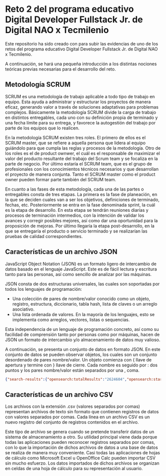 # Reto 2 del programa educativo Digital Developer Fullstack Jr. de Digital NAO x Tecmilenio

Este repositorio ha sido creado con para subir las evidencias de uno de los retos del programa educativo Digital Developer Fullstack Jr. de Digital NAO x Tecmilenio.

A continuación, se hará una pequeña introducción a los distintas nociones teóricas previas necesarias para el desarrollo del reto.

## Metodología SCRUM

SCRUM es una  metodología de trabajo aplicable a todo tipo de trabajo en equipo. Esta ayuda a administrar y estructurar los proyectos de manera eficaz, generando valor a través de soluciones adaptativas para problemas complejos. Básicamente la metodología SCRUM divide la carga de trabajo en distintos entregables, cada uno con su definición propia de terminado y una fecha límite para su entrega, y favorece la autogestión del trabajo por parte de los equipos que lo realicen.

En la metodología SCRUM existen tres roles. El primero de ellos es el SCRUM master, que se refiere a aquella persona que lidera al equipo guiándolo para que cumpla las reglas y procesos de la metodología. Otro de los roles es el de product ownwer, el cuál es el responsable de maximizar el valor del producto resultante del trabajo del Scrum team y se focaliza en la parte de negocio. Por último estaría el SCRUM team, que es el grupo de profesionales con los conocimientos técnicos necesarios y que desarrollan el proyecto de manera conjunta. Tanto el SCRUM master como el product owner pueden formar parte también del SCRUM team.

En cuanto a las fases de esta metodología, cada una de las partes o entregables consta de tres etapas. La primera es la fase de planeación, en la que se deciden cuales van a ser los objetivos, definiciones de terminado, fechas, etc. Posteriormente se entra en la fase denominada sprint, la cuál es la etapa de desarrollo. En esta etapa se tendrán reuniones diarías y procesos de terminación intermedios, con la intención de validar los avances y corregir posibles mejores, así como dar una oportunidad para la proposición de mejoras. Por último llegaría la etapa post-desarrollo, en la que se entregaría el producto o servicio terminado y se realizarían las pruebas de calidad correspondientes.

## Características de un archivo JSON

JavaScript Object Notation (JSON)  es un formato ligero de intercambio de datos basado en el lenguaje JavaScript. Este es de fácil lectura y escritura tanto para las personas, así como sencillo de analizar por las máquinas.

JSON consta de dos estructuras universales, las cuales son soportadas por todos los lenguajes de programación:
- Una colección de pares de nombre/valor conocido como un objeto, registro, estructura, diccionario, tabla hash, lista de claves o un arreglo asociativo.
- Una lista ordenada de valores. En la mayoría de los lenguajes, esto se implementa como arreglos, vectores, listas o sequencias.

Esta independencia de un lenguaje de programación concreto, así como su facilidad de comprensión tanto por personas como por máquinas, hacen de JSON un formato de intercambio y/o almacenamiento de datos muy valioso.

A continuación, se presenta un conjunto de datos en formato JSON. En este conjunto de datos se pueden observar objetos, los cuales son un conjunto desordenado de pares nombre/valor. Un objeto comienza con { llave de apertura y termine con } llave de cierre. Cada nombre es seguido por : dos puntos y los pares nombre/valor están separados por una , coma.

```json
{"search-results":{"opensearch:totalResults":"2624604","opensearch:startIndex":"5","opensearch:itemsPerPage":"5","opensearch:Query":{"@role": "request", "@searchTerms": "heart", "@startPage": "5"},"link": [{"@_fa": "true", "@ref": "self", "@href": "http://api.elsevier.com:80/content/search/scopus?start=5&count=5&query=heart&view=COMPLETE&ver=new", "@type": "application/json"},{"@_fa": "true", "@ref": "first", "@href": "http://api.elsevier.com:80/content/search/scopus?start=0&count=5&query=heart&view=COMPLETE&ver=new", "@type": "application/json"},{"@_fa": "true", "@ref": "prev", "@href": "http://api.elsevier.com:80/content/search/scopus?start=0&count=5&query=heart&view=COMPLETE&ver=new", "@type": "application/json"},{"@_fa": "true", "@ref": "next", "@href": "http://api.elsevier.com:80/content/search/scopus?start=10&count=5&query=heart&view=COMPLETE&ver=new", "@type": "application/json"},{"@_fa": "true", "@ref": "last", "@href": "http://api.elsevier.com:80/content/search/scopus?start=4995&count=5&query=heart&view=COMPLETE&ver=new", "@type": "application/json"}],"entry": [{"@_fa": "true", "link": [{"@_fa": "true", "@ref": "self", "@href": "http://api.elsevier.com/content/abstract/scopus_id/84884919538"},{"@_fa": "true", "@ref": "scopus", "@href": "http://www.scopus.com/inward/record.url?partnerID=HzOxMe3b&scp=84884919538"},{"@_fa": "true", "@ref": "scopus-citedby", "@href": "http://www.scopus.com/inward/citedby.url?partnerID=HzOxMe3b&scp=84884919538"},{"@_fa": "true", "@ref": "full-text", "@href": "http://api.elsevier.com/content/article/eid/1-s2.0-S0740002013001652"}],"prism:url":"http://api.elsevier.com/content/abstract/scopus_id/84884919538","dc:identifier":"SCOPUS_ID:84884919538","dc:title":"Brain is the predilection site of Toxoplasma gondii in experimentally inoculated pigs as revealed by magnetic capture and real-time PCR","dc:creator":"Jur�nkov�, J.","prism:publicationName":"Food Microbiology","prism:issn":"07400020","prism:eIssn":"10959998","prism:volume":"38","prism:pageRange":"167-170","prism:coverDate":"2014-04-01","prism:coverDisplayDate":"April 2014","prism:doi":"10.1016/j.fm.2013.08.011","dc:description":"Pigs represent an important source of food in many countries, and undercooked pork containing tissue cysts is one of the most common sources of Toxoplasma gondii infection for humans. A magnetic capture method for the isolation of T.gondii DNA and quantitative real-time PCR targeting the 529bp TOXO repeat element were used to estimate the parasite burden in different tissues of pigs experimentally infected with T.gondii oocysts, and to determine the predilection sites of T.gondii in this host species. The highest concentration of T.gondii DNA was found in brain tissues, equivalent to [median] 553.7 (range 3857.7-121.9) parasites per gram, followed by lungs, heart and dorsal muscles with median values corresponding to 0.3 (range 61.3-0.02); 2.6 (range 7.34-0.37) and 0.6 (range 2.81-0.31) parasites per gram of tissue, respectively. Skeletal muscles from fore and hindlimb, liver and kidney presented very low infection burdens equivalent to [median] =0.2 parasites per gram of tissues, and no parasite DNA could be detected in the spleen. This study contributes to understanding the value of different pig tissues as a source of T.gondii infection for humans and shows that the brain, while not being of major importance as human food source, may represent a first-line selection tissue when performing non-serological surveys (e.g. bioassays, histopathological, immunohistochemical or molecular studies) to detect T.gondii infections in pigs. � 2013 Elsevier Ltd.","citedby-count":"0","affiliation": [{"@_fa": "true", "affiliation-url":"http://api.elsevier.com/content/affiliation/affiliation_id/60020771","afid":"60020771","affilname":"University of Veterinary and Pharmaceutical Sciences Brno","affiliation-city":"Brno","affiliation-country":"Czech Republic","name-variant": [{"@_fa": "true", "$" :"University of Veterinary and Pharmaceutical Sciences"},{"@_fa": "true", "$" :"University of Veterinary and Pharmaceutical Sciences Brno"}]},{"@_fa": "true", "affiliation-url":"http://api.elsevier.com/content/affiliation/affiliation_id/60012614","afid":"60012614","affilname":"Universit�t Z�rich","affiliation-city":"Zurich","affiliation-country":"Switzerland","name-variant": [{"@_fa": "true", "$" :"University of Zurich"},{"@_fa": "true", "$" :"University of Z�rich"},{"@_fa": "true", "$" :"Universit�t Z�rich"}]}],"prism:aggregationType":"Journal","subtype":"ar","subtypeDescription":"Article","author": [{"@_fa": "true", "author-url":"http://api.elsevier.com/content/author/author_id/55934048000","authid":"55934048000","authname":"Jur�nkov�, J.","surname":"Jur�nkov�","initials":"J.","afid": [{"@_fa": "true", "$" :"60020771"}]},{"@_fa": "true", "author-url":"http://api.elsevier.com/content/author/author_id/6602634089","authid":"6602634089","authname":"Basso, W.","given-name":"Walter","surname":"Basso","initials":"W.","afid": [{"@_fa": "true", "$" :"60012614"}]},{"@_fa": "true", "author-url":"http://api.elsevier.com/content/author/author_id/23980872700","authid":"23980872700","authname":"Neumayerov�, H.","given-name":"Helena","surname":"Neumayerov�","initials":"H.","afid": [{"@_fa": "true", "$" :"60020771"}]},{"@_fa": "true", "author-url":"http://api.elsevier.com/content/author/author_id/55336480400","authid":"55336480400","authname":"Bal��, V.","given-name":"Vojtech","surname":"Bal��","initials":"V.","afid": [{"@_fa": "true", "$" :"60020771"}]},{"@_fa": "true", "author-url":"http://api.elsevier.com/content/author/author_id/6507548847","authid":"6507548847","authname":"J�nov�, E.","given-name":"Eva","surname":"J�nov�","initials":"E.","afid": [{"@_fa": "true", "$" :"60020771"}]},{"@_fa": "true", "author-url":"http://api.elsevier.com/content/author/author_id/8299106600","authid":"8299106600","authname":"Sidler, X.","given-name":"Xaver","surname":"Sidler","initials":"X.","afid": [{"@_fa": "true", "$" :"60012614"}]},{"@_fa": "true", "author-url":"http://api.elsevier.com/content/author/author_id/7006822338","authid":"7006822338","authname":"Deplazes, P.","given-name":"Peter","surname":"Deplazes","initials":"P.","afid": [{"@_fa": "true", "$" :"60012614"}]},{"@_fa": "true", "author-url":"http://api.elsevier.com/content/author/author_id/7005935041","authid":"7005935041","authname":"Koudela, B.","given-name":"Bretislav","surname":"Koudela","initials":"B.","afid": [{"@_fa": "true", "$" :"60020771"}]}],"authkeywords":"Magnetic capture | Pigs | Real-time PCR | Toxoplasma gondii"},{"@_fa": "true", "link": [{"@_fa": "true", "@ref": "self", "@href": "http://api.elsevier.com/content/abstract/scopus_id/84888056396"},{"@_fa": "true", "@ref": "scopus", "@href": "http://www.scopus.com/inward/record.url?partnerID=HzOxMe3b&scp=84888056396"},{"@_fa": "true", "@ref": "scopus-citedby", "@href": "http://www.scopus.com/inward/citedby.url?partnerID=HzOxMe3b&scp=84888056396"},{"@_fa": "true", "@ref": "full-text", "@href": "http://api.elsevier.com/content/article/eid/1-s2.0-S0955067413001610"}],"prism:url":"http://api.elsevier.com/content/abstract/scopus_id/84888056396","dc:identifier":"SCOPUS_ID:84888056396","dc:title":"Recent developments in biased agonism","dc:creator":"Wisler, J.W.","prism:publicationName":"Current Opinion in Cell Biology","prism:issn":"09550674","prism:eIssn":"18790410","prism:volume":"27","prism:issueIdentifier":"1","prism:pageRange":"18-24","prism:coverDate":"2014-04-01","prism:coverDisplayDate":"April 2014","prism:doi":"10.1016/j.ceb.2013.10.008","dc:description":"The classic paradigm of G protein-coupled receptor (GPCR) activation was based on the understanding that agonist binding to a receptor induces or stabilizes a conformational change to an 'active' conformation. In the past decade, however, it has been appreciated that ligands can induce distinct 'active' receptor conformations with unique downstream functional signaling profiles. Building on the initial recognition of the existence of such 'biased ligands', recent years have witnessed significant developments in several areas of GPCR biology. These include increased understanding of structural and biophysical mechanisms underlying biased agonism, improvements in characterization and quantification of ligand efficacy, as well as clinical development of these novel ligands. Here we review recent major developments in these areas over the past several years. � 2013 .","citedby-count":"0","affiliation": [{"@_fa": "true", "affiliation-url":"http://api.elsevier.com/content/affiliation/affiliation_id/60005200","afid":"60005200","affilname":"Duke University School of Medicine","affiliation-city":"Durham","affiliation-country":"United States","name-variant": [{"@_fa": "true", "$" :"Duke University Medical Center"},{"@_fa": "true", "$" :"Duke Univ. Med. Cent."}]}],"prism:aggregationType":"Journal","subtype":"re","subtypeDescription":"Review","author": [{"@_fa": "true", "author-url":"http://api.elsevier.com/content/author/author_id/13606062200","authid":"13606062200","authname":"Wisler, J.W.","given-name":"James W.","surname":"Wisler","initials":"J.W.","afid": [{"@_fa": "true", "$" :"60005200"}]},{"@_fa": "true", "author-url":"http://api.elsevier.com/content/author/author_id/12775435300","authid":"12775435300","authname":"Xiao, K.","given-name":"Kunhong","surname":"Xiao","initials":"K.","afid": [{"@_fa": "true", "$" :"60005200"}]},{"@_fa": "true", "author-url":"http://api.elsevier.com/content/author/author_id/55934616100","authid":"55934616100","authname":"Thomsen, A.R.B.","given-name":"Alex R B","surname":"Thomsen","initials":"A.R.B.","afid": [{"@_fa": "true", "$" :"60005200"}]},{"@_fa": "true", "author-url":"http://api.elsevier.com/content/author/author_id/35391040400","authid":"35391040400","authname":"Lefkowitz, R.J.","given-name":"Robert J.","surname":"Lefkowitz","initials":"R.J.","afid": [{"@_fa": "true", "$" :"60005200"},{"@_fa": "true", "$" :"60005200"},{"@_fa": "true", "$" :"60005200"}]}]},{"@_fa": "true", "link": [{"@_fa": "true", "@ref": "self", "@href": "http://api.elsevier.com/content/abstract/scopus_id/84884272794"},{"@_fa": "true", "@ref": "scopus", "@href": "http://www.scopus.com/inward/record.url?partnerID=HzOxMe3b&scp=84884272794"},{"@_fa": "true", "@ref": "scopus-citedby", "@href": "http://www.scopus.com/inward/citedby.url?partnerID=HzOxMe3b&scp=84884272794"}],"prism:url":"http://api.elsevier.com/content/abstract/scopus_id/84884272794","dc:identifier":"SCOPUS_ID:84884272794","dc:title":"Symptoms as Solutions: Hypnosis and Biofeedback for Autonomic Regulation in Autism Spectrum Disorders","dc:creator":"Sugarman, L.I.","prism:publicationName":"American Journal of Clinical Hypnosis","prism:issn":"00029157","prism:eIssn":"21600562","prism:volume":"56","prism:issueIdentifier":"2","prism:pageRange":"152-173","prism:coverDate":"2014-04-01","prism:coverDisplayDate":"April 2014","prism:doi":"10.1080/00029157.2013.768197","dc:description":"The Autonomic Dysregulation Theory of autism posits that a phylogenetically early autonomic defect leads to overarousal and impairments in language and social engagement. Cognitive rigidity and repetitive behaviors manifest as mitigating efforts. Focusing on the implications of this premise may provide more productive therapeutic approaches than existing methods. It suggests that self-regulation therapy using hypnosis and biofeedback should be highly effective, especially for young people. Hypnotic strategies can utilize restrictive repetitive behaviors in trance as resources for comfort and control. Biofeedback training can be tailored to focus on autonomic regulation. The authors develop this theory and describe methods of integrating hypnosis and biofeedback that have been therapeutic for people with autism. Directions for future research to validate this approach are discussed. � 2013 Copyright American Society of Clinical Hypnosis.","citedby-count":"0","affiliation": [{"@_fa": "true", "affiliation-url":"http://api.elsevier.com/content/affiliation/affiliation_id/60001777","afid":"60001777","affilname":"Rochester Institute of Technology","affiliation-city":"Rochester","affiliation-country":"United States","name-variant": [{"@_fa": "true", "$" :"Rochester Institute of Technology"},{"@_fa": "true", "$" :"Rochester Inst of Technology"}]}],"prism:aggregationType":"Journal","subtype":"ar","subtypeDescription":"Article","author": [{"@_fa": "true", "author-url":"http://api.elsevier.com/content/author/author_id/55856895200","authid":"55856895200","authname":"Sugarman, L.I.","given-name":"Laurence I.","surname":"Sugarman","initials":"L.I.","afid": [{"@_fa": "true", "$" :"60001777"}]},{"@_fa": "true", "author-url":"http://api.elsevier.com/content/author/author_id/55857192800","authid":"55857192800","authname":"Garrison, B.L.","given-name":"Brian L.","surname":"Garrison","initials":"B.L.","afid": [{"@_fa": "true", "$" :"60001777"}]},{"@_fa": "true", "author-url":"http://api.elsevier.com/content/author/author_id/55857853000","authid":"55857853000","authname":"Williford, K.L.","given-name":"Kelsey L.","surname":"Williford","initials":"K.L.","afid": [{"@_fa": "true", "$" :"60001777"}]}],"authkeywords":"autism | autism spectrum disorder | autonomic regulation | biofeedback | hypnosis | repetitive behaviors"},{"@_fa": "true", "link": [{"@_fa": "true", "@ref": "self", "@href": "http://api.elsevier.com/content/abstract/scopus_id/84884527646"},{"@_fa": "true", "@ref": "scopus", "@href": "http://www.scopus.com/inward/record.url?partnerID=HzOxMe3b&scp=84884527646"},{"@_fa": "true", "@ref": "scopus-citedby", "@href": "http://www.scopus.com/inward/citedby.url?partnerID=HzOxMe3b&scp=84884527646"},{"@_fa": "true", "@ref": "full-text", "@href": "http://api.elsevier.com/content/article/eid/1-s2.0-S0261517713001556"}],"prism:url":"http://api.elsevier.com/content/abstract/scopus_id/84884527646","dc:identifier":"SCOPUS_ID:84884527646","dc:title":"Investigating the effects of job demands and job resources on cabin crew safety behaviors","dc:creator":"Chen, C.-F.","prism:publicationName":"Tourism Management","prism:issn":"02615177","prism:volume":"41","prism:pageRange":"45-52","prism:coverDate":"2014-04-01","prism:coverDisplayDate":"April 2014","prism:doi":"10.1016/j.tourman.2013.08.009","dc:description":"Cabin crews are crucial to the cabin safety performance of airlines, and may enhance air travel safety and alleviate passenger concerns. Within the limited literature devoted to cabin crew related research, this study aims to examine the causal relationships among \"job demands\", \"job resources\" and cabin crew safety behaviors. Data from a survey of 339 flight attendants working for Taiwanese international airlines were analyzed using structural equation modeling. A variety of fit indices confirmed the overall model fit, and all the paths in the model were statistically significant. Framed in the context of the job demands-resources model, the results reveal negative causality between \"job demands\" and \"cabin crew safety behaviors\", whereas \"job resources\" are positively related to \"upward safety communication\", \"in-role\" and \"extra-role\" safety behaviors. The implications of the results for practitioners and future research are discussed. � 2013 Elsevier Ltd.","citedby-count":"0","affiliation": [{"@_fa": "true", "affiliation-url":"http://api.elsevier.com/content/affiliation/affiliation_id/60014982","afid":"60014982","affilname":"National Cheng Kung University","affiliation-city":"Tainan","affiliation-country":"Taiwan","name-variant": [{"@_fa": "true", "$" :"National Cheng Kung University"},{"@_fa": "true", "$" :"Natl Cheng Kung Univ"},{"@_fa": "true", "$" :"National Cheng-Kung University"}]},{"@_fa": "true", "affiliation-url":"http://api.elsevier.com/content/affiliation/affiliation_id/60018181","afid":"60018181","affilname":"Aletheia University","affiliation-city":"Tamsui","affiliation-country":"Taiwan","name-variant": [{"@_fa": "true", "$" :"Aletheia University"}]}],"prism:aggregationType":"Journal","subtype":"ar","subtypeDescription":"Article","author": [{"@_fa": "true", "author-url":"http://api.elsevier.com/content/author/author_id/14832325400","authid":"14832325400","authname":"Chen, C.-F.","given-name":"Chingfu","surname":"Chen","initials":"C.","afid": [{"@_fa": "true", "$" :"60014982"}]},{"@_fa": "true", "author-url":"http://api.elsevier.com/content/author/author_id/25226574600","authid":"25226574600","authname":"Chen, S.-C.","given-name":"Shuchuan","surname":"Chen","initials":"S.","afid": [{"@_fa": "true", "$" :"60014982"},{"@_fa": "true", "$" :"60018181"}]}],"authkeywords":"Cabin crew | Job demands | Job resources | Safety behavior | Upward safety communication"},{"@_fa": "true", "link": [{"@_fa": "true", "@ref": "self", "@href": "http://api.elsevier.com/content/abstract/scopus_id/84886423686"},{"@_fa": "true", "@ref": "scopus", "@href": "http://www.scopus.com/inward/record.url?partnerID=HzOxMe3b&scp=84886423686"},{"@_fa": "true", "@ref": "scopus-citedby", "@href": "http://www.scopus.com/inward/citedby.url?partnerID=HzOxMe3b&scp=84886423686"}],"prism:url":"http://api.elsevier.com/content/abstract/scopus_id/84886423686","dc:identifier":"SCOPUS_ID:84886423686","dc:title":"Antidiarrheal activities of isovanillin, iso-acetovanillon and Pycnocycla spinosa Decne ex.Boiss extract in mice","dc:creator":"Sadraei, H.","prism:publicationName":"Research in Pharmaceutical Sciences","prism:issn":"17355362","prism:eIssn":"17359414","prism:volume":"9","prism:issueIdentifier":"2","prism:pageRange":"83-89","prism:coverDate":"2014-04-01","prism:coverDisplayDate":"April 2014","dc:description":"Isovanillin and iso-acetovanillon are two phenolic components isolated from a number of plants including Pycnocycla spinosa. P. spinosa extract has antispasmodic and antidiarrheal activities. However, no comparative study has been done on antidiarrheal action of isovanillin and iso-acetovanillon, so far. The aim of this study was to investigate antidiarrheal action of isovanillin and iso-acetovanillon and their effects on small intestinal transit, for comparison with propantheline. Male mice (25-30 g), fasted over night with free access to water, were treated with test compounds or control (p.o.). Thirty min later castor oil (0.5 ml) was given orally to the animals. In another groups of animals MgSO4 (0.5 ml of 10% solution) was given first and half an hour later the test drugs were administered. Onset and number of wet defecations were recorded for each animal over 3.5 h after treatment with diarrhoea inducing agents. In another groups, intestinal transit of charcoal meal was determined following administration of the compounds. Isovanillin (2 mg/kg & 5 mg/kg), iso-acetovanillon (2 mg/kg & 5 mg/kg) and P. spinosa extract (5 mg/kg) delayed onset of diarrhoea and significantly reduced wet defecation induced by castor oil and MgSO4. They all had antidiarrheal effect similar to propantheline (5 mg/kg). Isovanillin, iso-acetovanillon and P. spinosa extract compared to control groups, significantly reduced small intestinal transit of charcoal meal. This study shows that antidiarrheal effect of P. spinosa extract is at least partially due to presence of two active compounds isovanillin and isoacetovanillon.","citedby-count":"0","affiliation": [{"@_fa": "true", "affiliation-url":"http://api.elsevier.com/content/affiliation/affiliation_id/60020609","afid":"60020609","affilname":"Isfahan University of Medical Sciences","affiliation-city":"Isfahan","affiliation-country":"Iran","name-variant": [{"@_fa": "true", "$" :"Isfahan University of Medical Sciences"},{"@_fa": "true", "$" :"Isfahan Univ. of Medical Sciences"}]}],"prism:aggregationType":"Journal","subtype":"ar","subtypeDescription":"Article","author": [{"@_fa": "true", "author-url":"http://api.elsevier.com/content/author/author_id/6602807070","authid":"6602807070","authname":"Sadraei, H.","given-name":"Hassan","surname":"Sadraei","initials":"H.","afid": [{"@_fa": "true", "$" :"60020609"}]},{"@_fa": "true", "author-url":"http://api.elsevier.com/content/author/author_id/36117642300","authid":"36117642300","authname":"Ghanadian, M.","given-name":"Mustafa Mustafa","surname":"Ghanadian","initials":"M.M.","afid": [{"@_fa": "true", "$" :"60020609"}]},{"@_fa": "true", "author-url":"http://api.elsevier.com/content/author/author_id/6602771409","authid":"6602771409","authname":"Asghari, G.","given-name":"Gholamreza Reza","surname":"Asghari","initials":"G.R."},{"@_fa": "true", "author-url":"http://api.elsevier.com/content/author/author_id/55901131400","authid":"55901131400","authname":"Azali, N.","given-name":"N.","surname":"Azali","initials":"N.","afid": [{"@_fa": "true", "$" :"60020609"},{"@_fa": "true", "$" :"60020609"}]}],"authkeywords":"Iso-acetovanillon | Isovanillin | Propantheline, ileum transit, pycnocycla spinosa extract, diarrhoea"}]}}
```

## Características de un archivo CSV
Los archivos con la extensión .csv (valores separados por comas) representan archivos de texto sin formato que contienen registros de datos con valores separados por comas. Cada línea en un archivo CSV es un nuevo registro del conjunto de registros contenidos en el archivo.

Este tipo de archivo se genera cuando se pretende transferir datos de un sistema de almacenamiento a otro. Su utilidad principal viene dada porque todas las aplicaciones pueden reconocer registros separados por comas, con lo que la importación de dichos archivos de datos a una base de datos se realiza de manera muy conveniente. Casi todas las aplicaciones de hojas de cálculo como Microsoft Excel u OpenOffice Calc pueden importar CSV sin mucho esfuerzo. Los datos importados de dichos archivos se organizan en celdas de una hoja de cálculo para su representación al usuario.
